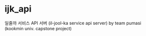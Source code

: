 ijk_api
=======

일줄까 서비스 API 서버 (il-jool-ka service api server) by team pumasi (kookmin univ. capstone project)
